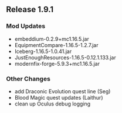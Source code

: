 ## Release 1.9.1

### Mod Updates
- embeddium-0.2.9+mc1.16.5.jar
- EquipmentCompare-1.16.5-1.2.7.jar
- Iceberg-1.16.5-1.0.41.jar
- JustEnoughResources-1.16.5-0.12.1.133.jar
- modernfix-forge-5.9.3+mc1.16.5.jar

### Other Changes
- add Draconic Evolution quest line (Seg)
- Blood Magic quest updates (Laithur)
- clean up Oculus debug logging
